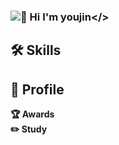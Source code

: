 ### <img src="https://capsule-render.vercel.app/api?type=slice&color=gradient&height=100&section=header" >💖 Hi I'm youjin</>

## 🛠 Skills

## 🔎 Profile

**🏆 Awards** <br>
**✏️ Study**



